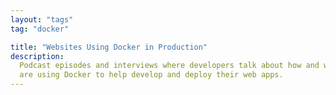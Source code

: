 ```yaml
---
layout: "tags"
tag: "docker"

title: "Websites Using Docker in Production"
description:
  Podcast episodes and interviews where developers talk about how and why they
  are using Docker to help develop and deploy their web apps.
---
```

